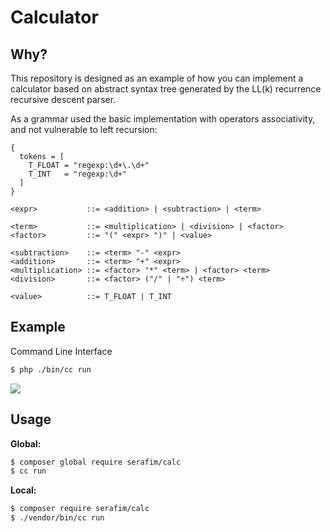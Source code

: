 # Calculator

## Why?

This repository is designed as an example of how you can implement a 
calculator based on abstract syntax tree generated by the LL(k) recurrence 
recursive descent parser.

As a grammar used the basic implementation with operators associativity, and 
not vulnerable to left recursion:

```bnf
{
  tokens = [
    T_FLOAT = "regexp:\d+\.\d+"
    T_INT   = "regexp:\d+"
  ]
}

<expr>           ::= <addition> | <subtraction> | <term>

<term>           ::= <multiplication> | <division> | <factor>
<factor>         ::= "(" <expr> ")" | <value>

<subtraction>    ::= <term> "-" <expr>
<addition>       ::= <term> "+" <expr>
<multiplication> ::= <factor> "*" <term> | <factor> <term>
<division>       ::= <factor> ("/" | "÷") <term>

<value>          ::= T_FLOAT | T_INT
```

## Example

Command Line Interface

```bash
$ php ./bin/cc run
```

![](https://habrastorage.org/webt/mp/d7/ps/mpd7pstl7eda-3ntjsvuz6aho_o.png)

## Usage

**Global:**

```bash
$ composer global require serafim/calc
$ cc run
```

**Local:**

```bash
$ composer require serafim/calc
$ ./vendor/bin/cc run
```

